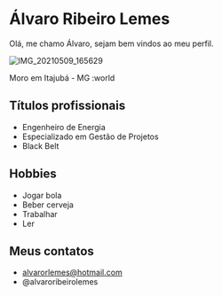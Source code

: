 # Álvaro Ribeiro Lemes
Olá, me chamo Álvaro, sejam bem vindos ao meu perfil.

![IMG_20210509_165629](https://user-images.githubusercontent.com/124595690/217010567-83313696-7d17-488b-9596-78fd21c28d2a.jpg)

Moro em Itajubá - MG :world


## Títulos profissionais

- Engenheiro de Energia
- Especializado em Gestão de Projetos
- Black Belt

## Hobbies

- Jogar bola
- Beber cerveja
- Trabalhar
- Ler

## Meus contatos

- alvarorlemes@hotmail.com
- @alvaroribeirolemes


